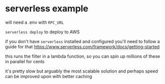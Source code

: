 # serverless example

will need a .env with `RPC_URL`

`serverless deploy` to deploy to AWS

if you don't have `serverless` installed and configured you'll need to follow a guide for that https://www.serverless.com/framework/docs/getting-started

this runs the filter in a lambda function, so you can spin up millions of these in parallel for cents

it's pretty slow but arguably the most scalable solution and perhaps speed can be improved upon with better caching